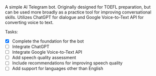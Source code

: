 A simple AI Telegram bot. Originally designed for TOEFL preparation, but can be used more broadly as a practice tool for improving conversational skills. Utilizes ChatGPT for dialogue and Google Voice-to-Text API for converting voice to text.

Tasks:
- [X] Complete the foundation for the bot
- [ ] Integrate ChatGPT
- [ ] Integrate Google Voice-to-Text API
- [ ] Add speech quality assessment
- [ ] Include recommendations for improving speech quality
- [ ] Add support for languages other than English
